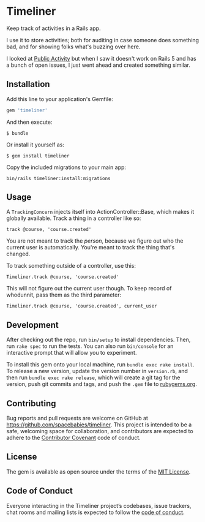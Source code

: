 # Timeliner

Keep track of activities in a Rails app.

I use it to store activities; both for auditing in case someone does something
bad, and for showing folks what's buzzing over here.

I looked at [Public Activity](https://github.com/chaps-io/public_activity) but
when I saw it doesn't work on Rails 5 and has a bunch of open issues, I just
went ahead and created something similar.

## Installation

Add this line to your application's Gemfile:

```ruby
gem 'timeliner'
```

And then execute:

    $ bundle

Or install it yourself as:

    $ gem install timeliner

Copy the included migrations to your main app:

```
bin/rails timeliner:install:migrations
```

## Usage

A `TrackingConcern` injects itself into ActionController::Base, which makes it
globally available. Track a thing in a controller like so:

```
track @course, 'course.created'
```

You are not meant to track the _person_, because we figure out who the current
user is automatically. You're meant to track the thing that's changed.

To track something outside of a controller, use this:

```
Timeliner.track @course, 'course.created'
```

This will not figure out the current user though. To keep record of
whodunnit, pass them as the third parameter:

```
Timeliner.track @course, 'course.created', current_user
```

## Development

After checking out the repo, run `bin/setup` to install dependencies. Then, run `rake spec` to run the tests. You can also run `bin/console` for an interactive prompt that will allow you to experiment.

To install this gem onto your local machine, run `bundle exec rake install`. To release a new version, update the version number in `version.rb`, and then run `bundle exec rake release`, which will create a git tag for the version, push git commits and tags, and push the `.gem` file to [rubygems.org](https://rubygems.org).

## Contributing

Bug reports and pull requests are welcome on GitHub at https://github.com/spacebabies/timeliner. This project is intended to be a safe, welcoming space for collaboration, and contributors are expected to adhere to the [Contributor Covenant](http://contributor-covenant.org) code of conduct.

## License

The gem is available as open source under the terms of the [MIT License](https://opensource.org/licenses/MIT).

## Code of Conduct

Everyone interacting in the Timeliner project’s codebases, issue trackers, chat rooms and mailing lists is expected to follow the [code of conduct](https://github.com/[USERNAME]/timeliner/blob/master/CODE_OF_CONDUCT.md).
